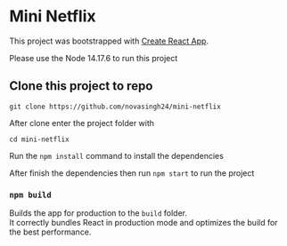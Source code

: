 # Mini Netflix 

This project was bootstrapped with [Create React App](https://github.com/facebook/create-react-app).

Please use the Node 14.17.6 to run this project 

## Clone this project to repo

`git clone https://github.com/novasingh24/mini-netflix`

After clone enter the project folder with 

`cd mini-netflix`

Run the `npm install` command to install the dependencies

After finish the dependencies then run `npm start` to run the project


### `npm build`

Builds the app for production to the `build` folder.\
It correctly bundles React in production mode and optimizes the build for the best performance.


